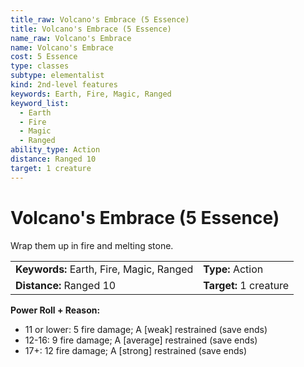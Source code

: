 ```yaml
---
title_raw: Volcano's Embrace (5 Essence)
title: Volcano's Embrace (5 Essence)
name_raw: Volcano's Embrace
name: Volcano's Embrace
cost: 5 Essence
type: classes
subtype: elementalist
kind: 2nd-level features
keywords: Earth, Fire, Magic, Ranged
keyword_list:
  - Earth
  - Fire
  - Magic
  - Ranged
ability_type: Action
distance: Ranged 10
target: 1 creature
---
```


# Volcano's Embrace (5 Essence)

Wrap them up in fire and melting stone.

|                                          |                        |
| :--------------------------------------- | :--------------------- |
| **Keywords:** Earth, Fire, Magic, Ranged | **Type:** Action       |
| **Distance:** Ranged 10                  | **Target:** 1 creature |

**Power Roll + Reason:**

- 11 or lower: 5 fire damage; A \[weak\] restrained (save ends)
- 12-16: 9 fire damage; A \[average\] restrained (save ends)
- 17+: 12 fire damage; A \[strong\] restrained (save ends)
